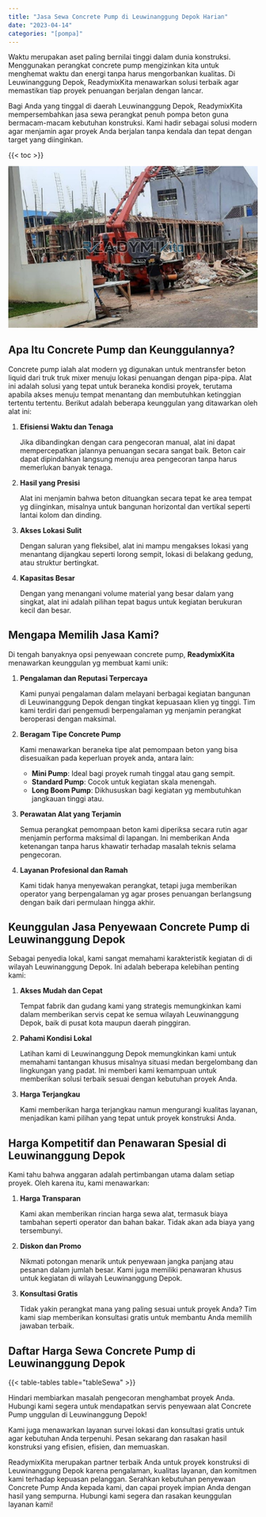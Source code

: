 ```yaml
---
title: "Jasa Sewa Concrete Pump di Leuwinanggung Depok Harian"
date: "2023-04-14"
categories: "[pompa]"
---
```


Waktu merupakan aset paling bernilai tinggi dalam dunia konstruksi. Menggunakan perangkat concrete pump mengizinkan kita untuk menghemat waktu dan energi tanpa harus mengorbankan kualitas. Di Leuwinanggung Depok, ReadymixKita menawarkan solusi terbaik agar memastikan tiap proyek penuangan berjalan dengan lancar.

Bagi Anda yang tinggal di daerah Leuwinanggung Depok, ReadymixKita mempersembahkan jasa sewa perangkat penuh pompa beton guna bermacam-macam kebutuhan konstruksi. Kami hadir sebagai solusi modern agar menjamin agar proyek Anda berjalan tanpa kendala dan tepat dengan target yang diinginkan.

{{< toc >}}

![Jasa Sewa Concrete Pump di Leuwinanggung Depok Harian](/images/pompa/sewa-pompa-15.jpg)

## Apa Itu Concrete Pump dan Keunggulannya?

Concrete pump ialah alat modern yg digunakan untuk mentransfer beton liquid dari truk truk mixer menuju lokasi penuangan dengan pipa-pipa. Alat ini adalah solusi yang tepat untuk beraneka kondisi proyek, terutama apabila akses menuju tempat menantang dan membutuhkan ketinggian tertentu tertentu. Berikut adalah beberapa keunggulan yang ditawarkan oleh alat ini:

1. **Efisiensi Waktu dan Tenaga**

   Jika dibandingkan dengan cara pengecoran manual, alat ini dapat mempercepatkan jalannya penuangan secara sangat baik. Beton cair dapat dipindahkan langsung menuju area pengecoran tanpa harus memerlukan banyak tenaga.

2. **Hasil yang Presisi**

   Alat ini menjamin bahwa beton dituangkan secara tepat ke area tempat yg diinginkan, misalnya untuk bangunan horizontal dan vertikal seperti lantai kolom dan dinding.

3. **Akses Lokasi Sulit**

   Dengan saluran yang fleksibel, alat ini mampu mengakses lokasi yang menantang dijangkau seperti lorong sempit, lokasi di belakang gedung, atau struktur bertingkat.

4. **Kapasitas Besar**

   Dengan yang menangani volume material yang besar dalam yang singkat, alat ini adalah pilihan tepat bagus untuk kegiatan berukuran kecil dan besar.

## Mengapa Memilih Jasa Kami?

Di tengah banyaknya opsi penyewaan concrete pump, **ReadymixKita** menawarkan keunggulan yg membuat kami unik:

1. **Pengalaman dan Reputasi Terpercaya**

   Kami punyai pengalaman dalam melayani berbagai kegiatan bangunan di Leuwinanggung Depok dengan tingkat kepuasaan klien yg tinggi. Tim kami terdiri dari pengemudi berpengalaman yg menjamin perangkat beroperasi dengan maksimal.

2. **Beragam Tipe Concrete Pump**

   Kami menawarkan beraneka tipe alat pemompaan beton yang bisa disesuaikan pada keperluan proyek anda, antara lain:
   - **Mini Pump**: Ideal bagi proyek rumah tinggal atau gang sempit.
   - **Standard Pump**: Cocok untuk kegiatan skala menengah.
   - **Long Boom Pump**: Dikhususkan bagi kegiatan yg membutuhkan jangkauan tinggi atau.

3. **Perawatan Alat yang Terjamin**

   Semua perangkat pemompaan beton kami diperiksa secara rutin agar menjamin performa maksimal di lapangan. Ini memberikan Anda ketenangan tanpa harus khawatir terhadap masalah teknis selama pengecoran.

4. **Layanan Profesional dan Ramah**

   Kami tidak hanya menyewakan perangkat, tetapi juga memberikan operator yang berpengalaman yg agar proses penuangan berlangsung dengan baik dari permulaan hingga akhir.

## Keunggulan Jasa Penyewaan Concrete Pump di Leuwinanggung Depok

Sebagai penyedia lokal, kami sangat memahami karakteristik kegiatan di di wilayah Leuwinanggung Depok. Ini adalah beberapa kelebihan penting kami:

1. **Akses Mudah dan Cepat**

   Tempat fabrik dan gudang kami yang strategis memungkinkan kami dalam memberikan servis cepat ke semua wilayah Leuwinanggung Depok, baik di pusat kota maupun daerah pinggiran.

2. **Pahami Kondisi Lokal**

   Latihan kami di Leuwinanggung Depok memungkinkan kami untuk memahami tantangan khusus misalnya situasi medan bergelombang dan lingkungan yang padat. Ini memberi kami kemampuan untuk memberikan solusi terbaik sesuai dengan kebutuhan proyek Anda.

3. **Harga Terjangkau**

   Kami memberikan harga terjangkau namun mengurangi kualitas layanan, menjadikan kami pilihan yang tepat untuk proyek konstruksi Anda.

## Harga Kompetitif dan Penawaran Spesial di Leuwinanggung Depok

Kami tahu bahwa anggaran adalah pertimbangan utama dalam setiap proyek. Oleh karena itu, kami menawarkan:

1. **Harga Transparan**

   Kami akan memberikan rincian harga sewa alat, termasuk biaya tambahan seperti operator dan bahan bakar. Tidak akan ada biaya yang tersembunyi.

2. **Diskon dan Promo**

   Nikmati potongan menarik untuk penyewaan jangka panjang atau pesanan dalam jumlah besar. Kami juga memiliki penawaran khusus untuk kegiatan di wilayah Leuwinanggung Depok.

3. **Konsultasi Gratis**

   Tidak yakin perangkat mana yang paling sesuai untuk proyek Anda? Tim kami siap memberikan konsultasi gratis untuk membantu Anda memilih jawaban terbaik.

## Daftar Harga Sewa Concrete Pump di Leuwinanggung Depok

{{< table-tables table="tableSewa" >}}

Hindari membiarkan masalah pengecoran menghambat proyek Anda. Hubungi kami segera untuk mendapatkan servis penyewaan alat Concrete Pump unggulan di Leuwinanggung Depok!

Kami juga menawarkan layanan survei lokasi dan konsultasi gratis untuk agar kebutuhan Anda terpenuhi. Pesan sekarang dan rasakan hasil konstruksi yang efisien, efisien, dan memuaskan.

ReadymixKita merupakan partner terbaik Anda untuk proyek konstruksi di Leuwinanggung Depok karena pengalaman, kualitas layanan, dan komitmen kami terhadap kepuasan pelanggan. Serahkan kebutuhan penyewaan Concrete Pump Anda kepada kami, dan capai proyek impian Anda dengan hasil yang sempurna. Hubungi kami segera dan rasakan keunggulan layanan kami!